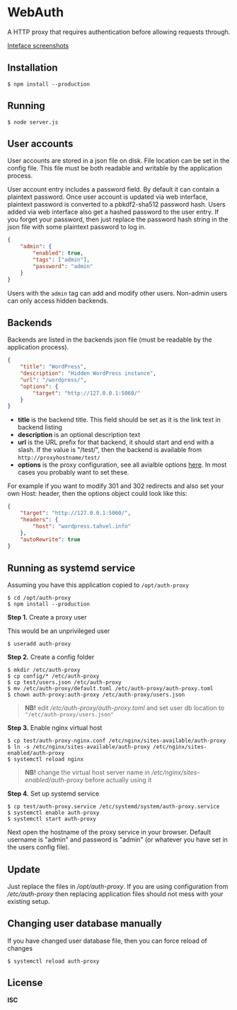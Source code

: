 # WebAuth

A HTTP proxy that requires authentication before allowing requests through.

[Inteface screenshots](https://cloudup.com/cU0jWGvAfit)

## Installation

```
$ npm install --production
```

## Running

```
$ node server.js
```

## User accounts

User accounts are stored in a json file on disk. File location can be set in the config file. This file must be both readable and writable by the application process.

User account entry includes a password field. By default it can contain a plaintext password. Once user account is updated via web interface, plaintext password is converted to a pbkdf2-sha512 password hash. Users added via web interface also get a hashed password to the user entry. If you forget your password, then just replace the password hash string in the json file with some plaintext password to log in.

```json
{
    "admin": {
        "enabled": true,
        "tags": ["admin"],
        "password": "admin"
    }
}
```

Users with the `admin` tag can add and modify other users. Non-admin users can only access hidden backends.

## Backends

Backends are listed in the backends json file (must be readable by the application process).

```json
{
    "title": "WordPress",
    "description": "Hidden WordPress instance",
    "url": "/wordpress/",
    "options": {
        "target": "http://127.0.0.1:5060/"
    }
}
```

-   **title** is the backend title. This field should be set as it is the link text in backend listing
-   **description** is an optional description text
-   **url** is the URL prefix for that backend, it should start and end with a slash. If the value is "/test/", then the backend is available from `http://proxyhostname/test/`
-   **options** is the proxy configuration, see all avialble options [here](https://www.npmjs.com/package/http-proxy#options). In most cases you probably want to set these.

For example if you want to modify 301 and 302 redirects and also set your own Host: header, then the options object could look like this:

```json
{
    "target": "http://127.0.0.1:5060/",
    "headers": {
        "host": "wordpress.tahvel.info"
    },
    "autoRewrite": true
}
```

## Running as systemd service

Assuming you have this application copied to `/opt/auth-proxy`

```
$ cd /opt/auth-proxy
$ npm install --production
```

**Step 1.** Create a proxy user

This would be an unprivileged user

```
$ useradd auth-proxy
```

**Step 2.** Create a config folder

```
$ mkdir /etc/auth-proxy
$ cp config/* /etc/auth-proxy
$ cp test/users.json /etc/auth-proxy
$ mv /etc/auth-proxy/default.toml /etc/auth-proxy/auth-proxy.toml
$ chown auth-proxy:auth-proxy /etc/auth-proxy/users.json
```

> **NB!** edit _/etc/auth-proxy/auth-proxy.toml_ and set user db location to `"/etc/auth-proxy/users.json"`

**Step 3.** Enable nginx virtual host

```
$ cp test/auth-proxy-nginx.conf /etc/nginx/sites-available/auth-proxy
$ ln -s /etc/nginx/sites-available/auth-proxy /etc/nginx/sites-enabled/auth-proxy
$ systemctl reload nginx
```

> **NB!** change the virtual host server name in _/etc/nginx/sites-enabled/auth-proxy_ before actually using it

**Step 4.** Set up systemd service

```
$ cp test/auth-proxy.service /etc/systemd/system/auth-proxy.service
$ systemctl enable auth-proxy
$ systemctl start auth-proxy
```

Next open the hostname of the proxy service in your browser. Default username is "admin" and password is "admin" (or whatever you have set in the users config file).

## Update

Just replace the files in _/opt/auth-proxy_. If you are using configuration from _/etc/auth-proxy_ then replacing application files should not mess with your existing setup.

## Changing user database manually

If you have changed user database file, then you can force reload of changes

```
$ systemctl reload auth-proxy
```

## License

**ISC**
